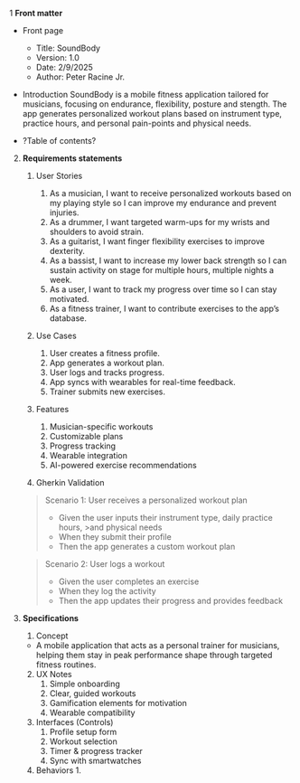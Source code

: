 1 **Front matter**
  - Front page
    - Title: SoundBody
    - Version: 1.0
    - Date: 2/9/2025
    - Author: Peter Racine Jr. 
  - Introduction
  SoundBody is a mobile fitness application tailored for musicians, focusing on endurance, flexibility, posture and stength. The app generates personalized workout plans based on instrument type, practice hours, and personal pain-points and physical needs.
  
  - ?Table of contents?
2. **Requirements statements**
    1. User Stories
        1. As a musician, I want to receive personalized workouts based on my playing style so I can improve my endurance and prevent injuries.
        2. As a drummer, I want targeted warm-ups for my wrists and shoulders to avoid strain.
        3. As a guitarist, I want finger flexibility exercises to improve dexterity.
        4. As a bassist, I want to increase my lower back strength so I can sustain activity on stage for multiple hours, multiple nights a week.
        5. As a user, I want to track my progress over time so I can stay motivated.
        6. As a fitness trainer, I want to contribute exercises to the app’s database.

    2. Use Cases 
        1. User creates a fitness profile.
        2. App generates a workout plan.
        3. User logs and tracks progress.
        4. App syncs with wearables for real-time feedback.
        5. Trainer submits new exercises.

    3. Features
        1. Musician-specific workouts
        2. Customizable plans
        3. Progress tracking
        4. Wearable integration
        5. AI-powered exercise recommendations

    4. Gherkin Validation
    > Scenario 1: User receives a personalized workout plan  
      >- Given the user inputs their instrument type, daily practice hours, >and physical needs  
      >- When they submit their profile  
      >- Then the app generates a custom workout plan  

    > Scenario 2: User logs a workout  
      >- Given the user completes an exercise  
      >- When they log the activity  
      >- Then the app updates their progress and provides feedback  


3. **Specifications**
    1. Concept
      - A mobile application that acts as a personal trainer for musicians, helping them stay in peak performance shape through targeted fitness routines.

    2. UX Notes
        1. Simple onboarding
        2. Clear, guided workouts
        3. Gamification elements for motivation
        4. Wearable compatibility
    3. Interfaces (Controls)
        1. Profile setup form
        2. Workout selection
        3. Timer & progress tracker
        4. Sync with smartwatches
    4. Behaviors
        1. 

